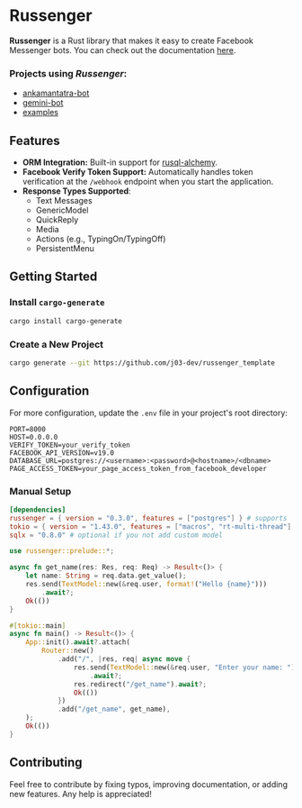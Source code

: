 # Russenger

**Russenger** is a Rust library that makes it easy to create Facebook Messenger bots. You can check out the documentation [here](https://docs.rs/russenger).

### Projects using *Russenger*:

- [ankamantatra-bot](https://github.com/j03-dev/ankamantatra-bot)
- [gemini-bot](https://github.com/j03-dev/gemini-bot)
- [examples](https://github.com/j03-dev/russenger/tree/main/examples)

## Features

- **ORM Integration:** Built-in support for [rusql-alchemy](https://github.com/j03-dev/rusql-alchemy).
- **Facebook Verify Token Support:** Automatically handles token verification at the `/webhook` endpoint when you start the application.
- **Response Types Supported**:
  - Text Messages
  - GenericModel
  - QuickReply
  - Media
  - Actions (e.g., TypingOn/TypingOff)
  - PersistentMenu

## Getting Started

### Install `cargo-generate`

```bash
cargo install cargo-generate
```

### Create a New Project

```bash
cargo generate --git https://github.com/j03-dev/russenger_template
```

## Configuration

For more configuration, update the `.env` file in your project's root directory:

```env
PORT=8000
HOST=0.0.0.0
VERIFY_TOKEN=your_verify_token
FACEBOOK_API_VERSION=v19.0
DATABASE_URL=postgres://<username>:<password>@<hostname>/<dbname>
PAGE_ACCESS_TOKEN=your_page_access_token_from_facebook_developer
```

### Manual Setup

```toml
[dependencies]
russenger = { version = "0.3.0", features = ["postgres"] } # supports 'sqlite, postgres, mysql'
tokio = { version = "1.43.0", features = ["macros", "rt-multi-thread"] }
sqlx = "0.8.0" # optional if you not add custom model
```

```rust
use russenger::prelude::*;

async fn get_name(res: Res, req: Req) -> Result<()> {
    let name: String = req.data.get_value();
    res.send(TextModel::new(&req.user, format!("Hello {name}")))
        .await?;
    Ok(())
}

#[tokio::main]
async fn main() -> Result<()> {
    App::init().await?.attach(
        Router::new()
            .add("/", |res, req| async move {
                res.send(TextModel::new(&req.user, "Enter your name: "))
                    .await?;
                res.redirect("/get_name").await?;
                Ok(())
            })
            .add("/get_name", get_name),
    );
    Ok(())
}

```

## Contributing

Feel free to contribute by fixing typos, improving documentation, or adding new features. Any help is appreciated!
